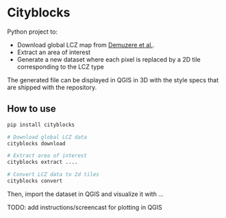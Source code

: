 # Cityblocks

Python project to:

- Download global LCZ map from [Demuzere et al.](https://zenodo.org/records/7670653).
- Extract an area of interest
- Generate a new dataset where each pixel is replaced by a 2D tile corresponding to the LCZ type

The generated file can be displayed in QGIS in 3D with the style specs that are shipped with the repository.

## How to use

```sh
pip install cityblocks
```

```python
# Download global LCZ data
cityblocks download

# Extract area of interest
cityblocks extract ....

# Convert LCZ data to 2d tiles
cityblocks convert
```

Then, import the dataset in QGIS and visualize it with ...

TODO: add instructions/screencast for plotting in QGIS
